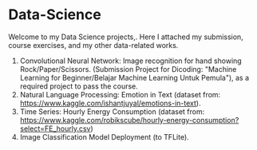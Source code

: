 # Data-Science
Welcome to my Data Science projects,. Here I attached my submission, course exercises, and my other data-related works.
1. Convolutional Neural Network: Image recognition for hand showing Rock/Paper/Scissors. (Submission Project for Dicoding: "Machine Learning for Beginner/Belajar Machine Learning Untuk Pemula"), as a required project to pass the course.
2. Natural Language Processing: Emotion in Text (dataset from: https://www.kaggle.com/ishantjuyal/emotions-in-text).
3. Time Series: Hourly Energy Consumption (dataset from: https://www.kaggle.com/robikscube/hourly-energy-consumption?select=FE_hourly.csv)
4. Image Classification Model Deployment (to TFLite).
